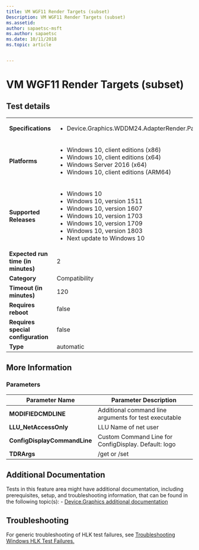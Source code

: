 ```yaml
---
title: VM WGF11 Render Targets (subset)
Description: VM WGF11 Render Targets (subset)
ms.assetid: 
author: sapaetsc-msft
ms.author: sapaetsc
ms.date: 10/11/2018
ms.topic: article


---
```


# VM WGF11 Render Targets (subset)



## Test details
|||
|---|---|
| **Specifications**  | <ul><li>Device.Graphics.WDDM24.AdapterRender.Paravirtualized.CoreRequirement</li></ul> |  
| **Platforms**   | <ul><li>Windows 10, client editions (x86)</li><li>Windows 10, client editions (x64)</li><li>Windows Server 2016 (x64)</li><li>Windows 10, client editions (ARM64)</li></ul> |
| **Supported Releases** | <ul><li>Windows 10</li><li>Windows 10, version 1511</li><li>Windows 10, version 1607</li><li>Windows 10, version 1703</li><li>Windows 10, version 1709</li><li>Windows 10, version 1803</li><li>Next update to Windows 10</li></ul> |
|**Expected run time (in minutes)**| 2 |
|**Category**| Compatibility |
|**Timeout (in minutes)**| 120 |
|**Requires reboot**| false |
|**Requires special configuration**| false |
|**Type**| automatic |

## More Information
### Parameters
| Parameter Name | Parameter Description |
| --- | --- |
| **MODIFIEDCMDLINE** | Additional command line arguments for test executable |
| **LLU_NetAccessOnly** | LLU Name of net user |
| **ConfigDisplayCommandLine** | Custom Command Line for ConfigDisplay. Default: logo |
| **TDRArgs** | /get or /set |


## Additional Documentation
Tests in this feature area might have additional documentation, including prerequisites, setup, and troubleshooting information, that can be found in the following topic(s): - [Device.Graphics additional documentation](device-graphics-additional-documentation.md)



## Troubleshooting
For generic troubleshooting of HLK test failures, see [Troubleshooting Windows HLK Test Failures.](..\user\troubleshooting-windows-hlk-test-failures.md)
